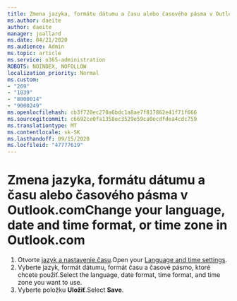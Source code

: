 ```yaml
---
title: Zmena jazyka, formátu dátumu a času alebo časového pásma v Outlook.com
ms.author: daeite
author: daeite
manager: joallard
ms.date: 04/21/2020
ms.audience: Admin
ms.topic: article
ms.service: o365-administration
ROBOTS: NOINDEX, NOFOLLOW
localization_priority: Normal
ms.custom:
- "269"
- "1839"
- "8000014"
- "9000249"
ms.openlocfilehash: cb3f720ec270a6bdc1a8ae7f817862e41f71f666
ms.sourcegitcommit: c6692ce0fa1358ec3529e59ca0ecdfdea4cdc759
ms.translationtype: MT
ms.contentlocale: sk-SK
ms.lasthandoff: 09/15/2020
ms.locfileid: "47777619"
---
```

# <a name="change-your-language-date-and-time-format-or-time-zone-in-outlookcom"></a><span data-ttu-id="f2bd3-102">Zmena jazyka, formátu dátumu a času alebo časového pásma v Outlook.com</span><span class="sxs-lookup"><span data-stu-id="f2bd3-102">Change your language, date and time format, or time zone in Outlook.com</span></span>

1. <span data-ttu-id="f2bd3-103">Otvorte [jazyk a nastavenie času](https://go.microsoft.com/fwlink/?linkid=2085505).</span><span class="sxs-lookup"><span data-stu-id="f2bd3-103">Open your [Language and time settings](https://go.microsoft.com/fwlink/?linkid=2085505).</span></span>
1. <span data-ttu-id="f2bd3-104">Vyberte jazyk, formát dátumu, formát času a časové pásmo, ktoré chcete použiť.</span><span class="sxs-lookup"><span data-stu-id="f2bd3-104">Select the language, date format, time format, and time zone you want to use.</span></span>
1. <span data-ttu-id="f2bd3-105">Vyberte položku **Uložiť**.</span><span class="sxs-lookup"><span data-stu-id="f2bd3-105">Select **Save**.</span></span>